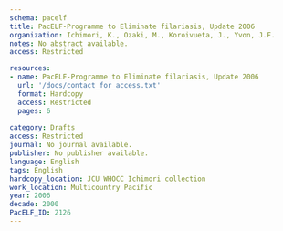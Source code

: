 ```yaml
---
schema: pacelf
title: PacELF-Programme to Eliminate filariasis, Update 2006
organization: Ichimori, K., Ozaki, M., Koroivueta, J., Yvon, J.F.
notes: No abstract available.
access: Restricted

resources:
- name: PacELF-Programme to Eliminate filariasis, Update 2006
  url: '/docs/contact_for_access.txt'
  format: Hardcopy
  access: Restricted
  pages: 6
 
category: Drafts
access: Restricted
journal: No journal available.
publisher: No publisher available. 
language: English 
tags: English 
hardcopy_location: JCU WHOCC Ichimori collection
work_location: Multicountry Pacific
year: 2006
decade: 2000
PacELF_ID: 2126
---
```

